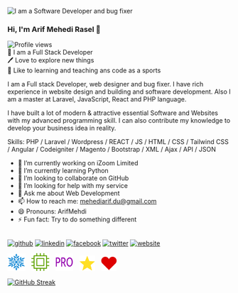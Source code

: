 ![I am a Software Developer and bug fixer](https://scontent.fdac5-2.fna.fbcdn.net/v/t39.30808-6/324140995_1570765873441089_4596400014347077561_n.jpg?_nc_cat=102&ccb=1-7&_nc_sid=730e14&_nc_ohc=NNPxMU9xfJsAX-2hxBd&_nc_ht=scontent.fdac5-2.fna&oh=00_AfC0gi6PtfeGoC93F-vBwGfj3zFwtZurt__MTfgC-dj4lQ&oe=63C7296C)

### Hi,  I'm Arif Mehedi Rasel 👋
![Profile views](https://gpvc.arturio.dev/ihabibcom)  <br>
👑 I am a Full Stack Developer <br>
🖊️ Love to explore new things <br>
🎤 Like to learning and teaching ans code as a sports

I am a Full stack Developer, web designer and bug fixer. I have rich experience in website design and building and software development. Also I am a master at Laravel, JavaScript, React and PHP language.

I have built a lot of modern & attractive essential Software and Websites with my advanced programming skill. I can also contribute my knowledge to develop your business idea in reality.



Skills: PHP / Laravel / Wordpress / REACT / JS / HTML / CSS / Tailwind CSS / Angular / Codeigniter / Magento / Bootstrap / XML / Ajax / API / JSON

- 🔭 I’m currently working on iZoom Limited 
- 🌱 I’m currently learning Python 
- 👯 I’m looking to collaborate on GitHub 
- 🤔 I’m looking for help with my service 
- 💬 Ask me about Web Development 
- 📫 How to reach me: mehediarif.du@gmail.com 
- 😄 Pronouns: ArifMehdi 
- ⚡ Fun fact: Try to do something different <br> <br>


[<img src='https://cdn.jsdelivr.net/npm/simple-icons@3.0.1/icons/github.svg' alt='github' height='40'>](https://github.com/Arifmehdi)  [<img src='https://cdn.jsdelivr.net/npm/simple-icons@3.0.1/icons/linkedin.svg' alt='linkedin' height='40'>](https://www.linkedin.com/in/md-arif-mehedi-8256a4203/)  [<img src='https://cdn.jsdelivr.net/npm/simple-icons@3.0.1/icons/facebook.svg' alt='facebook' height='40'>](https://www.facebook.com/mdarif.mehedi/)  [<img src='https://cdn.jsdelivr.net/npm/simple-icons@3.0.1/icons/twitter.svg' alt='twitter' height='40'>](#)  [<img src='https://cdn.jsdelivr.net/npm/simple-icons@3.0.1/icons/icloud.svg' alt='website' height='40'>](#)  

<a href='https://archiveprogram.github.com/'><img src='https://raw.githubusercontent.com/acervenky/animated-github-badges/master/assets/acbadge.gif' width='40' height='40'></a> <a href='https://docs.github.com/en/developers'><img src='https://raw.githubusercontent.com/acervenky/animated-github-badges/master/assets/devbadge.gif' width='40' height='40'></a> <a href='https://github.com/pricing'><img src='https://raw.githubusercontent.com/acervenky/animated-github-badges/master/assets/pro.gif' width='40' height='40'></a> <a href='https://stars.github.com/'><img src='https://raw.githubusercontent.com/acervenky/animated-github-badges/master/assets/starbadge.gif' width='35' height='35'></a> <a href='https://docs.github.com/en/github/supporting-the-open-source-community-with-github-sponsors'><img src='https://raw.githubusercontent.com/acervenky/animated-github-badges/master/assets/sponsorbadge.gif' width='35' height='35'></a> 





[![GitHub Streak](https://streak-stats.demolab.com?user=Arifmehdi&theme=radical&date_format=M%20j%5B%2C%20Y%5D&mode=weekly)](https://git.io/streak-stats)


